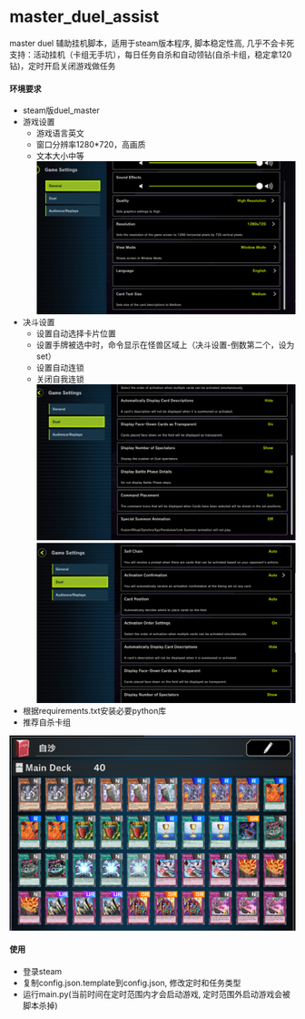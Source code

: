 <!--
 * @Author: b1b2b3b4b5b6 a1439458305@163.com
 * @Date: 2022-05-05 17:39:09
 * @LastEditors: b1b2b3b4b5b6 a1439458305@163.com
 * @LastEditTime: 2022-06-12 09:14:07
 * @FilePath: \master_duel_assist\README.md
 * @Description: 这是默认设置,请设置`customMade`, 打开koroFileHeader查看配置 进行设置: https://github.com/OBKoro1/koro1FileHeader/wiki/%E9%85%8D%E7%BD%AE
-->
# master_duel_assist

master duel  辅助挂机脚本，适用于steam版本程序, 脚本稳定性高, 几乎不会卡死
支持：活动挂机（卡组无手坑），每日任务自杀和自动领钻(自杀卡组，稳定拿120钻)，定时开启关闭游戏做任务

#### 环境要求

- steam版duel_master
- 游戏设置
  - 游戏语言英文
  - 窗口分辨率1280*720，高画质
  - 文本大小中等
![img](https://raw.githubusercontent.com/b1b2b3b4b5b6/pic/main/PicGo/202206120907523.png)
- 决斗设置
  - 设置自动选择卡片位置
  - 设置手牌被选中时，命令显示在怪兽区域上（决斗设置-倒数第二个，设为set）
  - 设置自动连锁
  - 关闭自我连锁
![img](https://raw.githubusercontent.com/b1b2b3b4b5b6/pic/main/PicGo/202206120907521.png)
![img](https://raw.githubusercontent.com/b1b2b3b4b5b6/pic/main/PicGo/202206120907520.png)
- 根据requirements.txt安装必要python库
- 推荐自杀卡组

![](https://raw.githubusercontent.com/b1b2b3b4b5b6/pic/main/PicGo/202206120858460.png)

#### 使用

- 登录steam
- 复制config.json.template到config.json, 修改定时和任务类型
- 运行main.py(当前时间在定时范围内才会启动游戏, 定时范围外启动游戏会被脚本杀掉)
